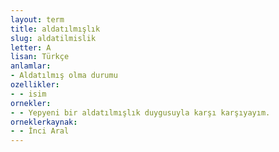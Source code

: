 ```yaml
---
layout: term
title: aldatılmışlık
slug: aldatilmislik
letter: A
lisan: Türkçe
anlamlar:
- Aldatılmış olma durumu
ozellikler:
- - isim
ornekler:
- - Yepyeni bir aldatılmışlık duygusuyla karşı karşıyayım.
orneklerkaynak:
- - İnci Aral
---
```

